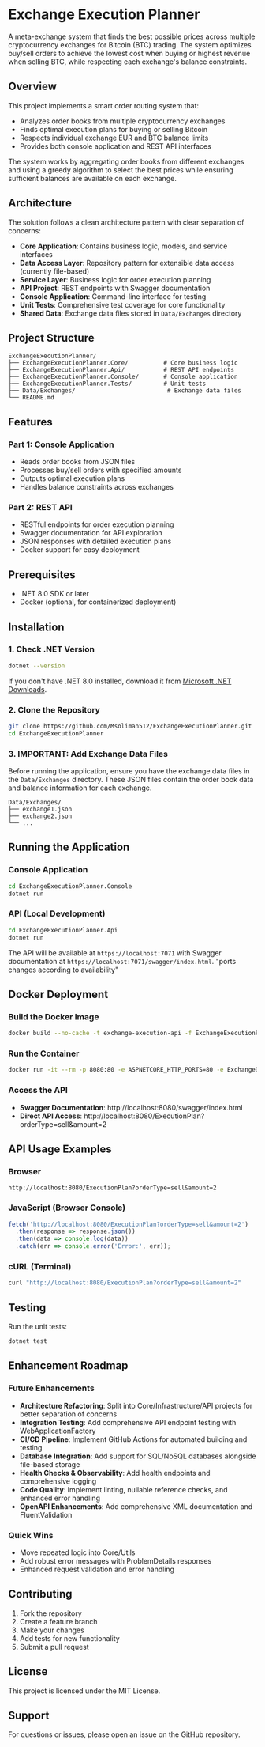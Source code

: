 # Exchange Execution Planner

A meta-exchange system that finds the best possible prices across multiple cryptocurrency exchanges for Bitcoin (BTC) trading. The system optimizes buy/sell orders to achieve the lowest cost when buying or highest revenue when selling BTC, while respecting each exchange's balance constraints.

## Overview

This project implements a smart order routing system that:
- Analyzes order books from multiple cryptocurrency exchanges
- Finds optimal execution plans for buying or selling Bitcoin
- Respects individual exchange EUR and BTC balance limits
- Provides both console application and REST API interfaces

The system works by aggregating order books from different exchanges and using a greedy algorithm to select the best prices while ensuring sufficient balances are available on each exchange.

## Architecture

The solution follows a clean architecture pattern with clear separation of concerns:

- **Core Application**: Contains business logic, models, and service interfaces
- **Data Access Layer**: Repository pattern for extensible data access (currently file-based) 
- **Service Layer**: Business logic for order execution planning
- **API Project**: REST endpoints with Swagger documentation
- **Console Application**: Command-line interface for testing
- **Unit Tests**: Comprehensive test coverage for core functionality
- **Shared Data**: Exchange data files stored in `Data/Exchanges` directory

## Project Structure

```
ExchangeExecutionPlanner/
├── ExchangeExecutionPlanner.Core/          # Core business logic
├── ExchangeExecutionPlanner.Api/           # REST API endpoints
├── ExchangeExecutionPlanner.Console/       # Console application
├── ExchangeExecutionPlanner.Tests/         # Unit tests
├── Data/Exchanges/                          # Exchange data files
└── README.md
```

## Features

### Part 1: Console Application
- Reads order books from JSON files
- Processes buy/sell orders with specified amounts
- Outputs optimal execution plans
- Handles balance constraints across exchanges

### Part 2: REST API
- RESTful endpoints for order execution planning
- Swagger documentation for API exploration
- JSON responses with detailed execution plans
- Docker support for easy deployment

## Prerequisites

- .NET 8.0 SDK or later
- Docker (optional, for containerized deployment)

## Installation

### 1. Check .NET Version
```bash
dotnet --version
```

If you don't have .NET 8.0 installed, download it from [Microsoft .NET Downloads](https://dotnet.microsoft.com/download).

### 2. Clone the Repository
```bash
git clone https://github.com/Msoliman512/ExchangeExecutionPlanner.git
cd ExchangeExecutionPlanner
```

### 3. **IMPORTANT**: Add Exchange Data Files
Before running the application, ensure you have the exchange data files in the `Data/Exchanges` directory. These JSON files contain the order book data and balance information for each exchange.

```
Data/Exchanges/
├── exchange1.json
├── exchange2.json
└── ...
```

## Running the Application

### Console Application
```bash
cd ExchangeExecutionPlanner.Console
dotnet run
```

### API (Local Development)
```bash
cd ExchangeExecutionPlanner.Api
dotnet run
```

The API will be available at `https://localhost:7071` with Swagger documentation at `https://localhost:7071/swagger/index.html`. "ports changes according to availability"

## Docker Deployment

### Build the Docker Image
```bash
docker build --no-cache -t exchange-execution-api -f ExchangeExecutionPlanner.Api/Dockerfile .
```

### Run the Container
```bash
docker run -it --rm -p 8080:80 -e ASPNETCORE_HTTP_PORTS=80 -e ExchangeDataFolder=Data/Exchanges -e ASPNETCORE_ENVIRONMENT=Development exchange-execution-api
```

### Access the API
- **Swagger Documentation**: http://localhost:8080/swagger/index.html
- **Direct API Access**: http://localhost:8080/ExecutionPlan?orderType=sell&amount=2

## API Usage Examples

### Browser
```
http://localhost:8080/ExecutionPlan?orderType=sell&amount=2
```

### JavaScript (Browser Console)
```javascript
fetch('http://localhost:8080/ExecutionPlan?orderType=sell&amount=2')
  .then(response => response.json())
  .then(data => console.log(data))
  .catch(err => console.error('Error:', err));
```

### cURL (Terminal)
```bash
curl "http://localhost:8080/ExecutionPlan?orderType=sell&amount=2"
```

## Testing

Run the unit tests:
```bash
dotnet test
```

## Enhancement Roadmap

### Future Enhancements
- **Architecture Refactoring**: Split into Core/Infrastructure/API projects for better separation of concerns
- **Integration Testing**: Add comprehensive API endpoint testing with WebApplicationFactory
- **CI/CD Pipeline**: Implement GitHub Actions for automated building and testing
- **Database Integration**: Add support for SQL/NoSQL databases alongside file-based storage
- **Health Checks & Observability**: Add health endpoints and comprehensive logging
- **Code Quality**: Implement linting, nullable reference checks, and enhanced error handling
- **OpenAPI Enhancements**: Add comprehensive XML documentation and FluentValidation

### Quick Wins
- Move repeated logic into Core/Utils
- Add robust error messages with ProblemDetails responses
- Enhanced request validation and error handling

## Contributing

1. Fork the repository
2. Create a feature branch
3. Make your changes
4. Add tests for new functionality
5. Submit a pull request

## License

This project is licensed under the MIT License.

## Support

For questions or issues, please open an issue on the GitHub repository.
